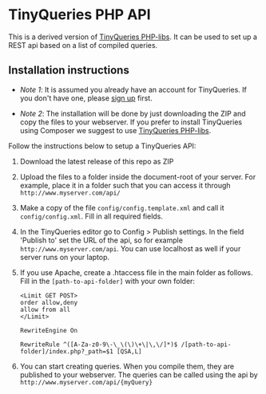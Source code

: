 # TinyQueries PHP API

This is a derived version of [TinyQueries PHP-libs]. It can be used to set up a REST api based on a list of compiled queries.

## Installation instructions

* _Note 1_: It is assumed you already have an account for TinyQueries. If you don't have one, please [sign up] first.

* _Note 2_: The installation will be done by just downloading the ZIP and copy the files to your webserver. If you prefer to install TinyQueries using Composer we suggest to use [TinyQueries PHP-libs].

Follow the instructions below to setup a TinyQueries API:

1. Download the latest release of this repo as ZIP

1. Upload the files to a folder inside the document-root of your server. For example, place it in a folder such that you can access it
through ```http://www.myserver.com/api/```

1. Make a copy of the file ```config/config.template.xml``` and call it ```config/config.xml```. Fill in all required fields.

1. In the TinyQueries editor go to Config > Publish settings. In the field 'Publish to' set the URL of the api, so for example ```http://www.myserver.com/api```. 
You can use localhost as well if your server runs on your laptop.

1. If you use Apache, create a .htaccess file in the main folder as follows. Fill in the ```[path-to-api-folder]``` with your own folder:
	```
	<Limit GET POST>
	order allow,deny
	allow from all
	</Limit> 

	RewriteEngine On

	RewriteRule ^([A-Za-z0-9\-\_\(\)\+\|\,\/]*)$ /[path-to-api-folder]/index.php?_path=$1 [QSA,L]
	```

1. You can start creating queries. When you compile them, they are published to your webserver. The queries can be called using the api 
by ```http://www.myserver.com/api/{myQuery}``` 


[TinyQueries PHP-libs]:https://github.com/wdiesveld/TinyQueries
[sign up]:https://www.tinyqueries.com/signup

